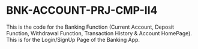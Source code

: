 # BNK-ACCOUNT-PRJ-CMP-II4
This is the code for the Banking Function (Current Account, Deposit Function, Withdrawal Function, Transaction History & Account HomePage).
This is for the Login/SignUp Page of the Banking App.
